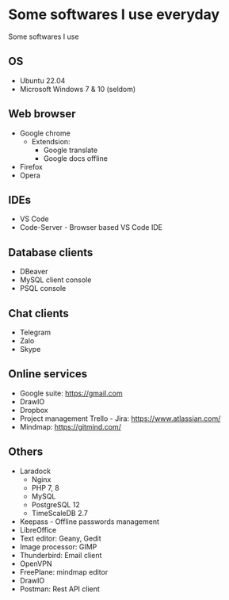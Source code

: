 # Some softwares I use everyday


Some softwares I use

## OS
- Ubuntu 22.04
- Microsoft Windows 7 & 10 (seldom)

## Web browser
- Google chrome
    - Extendsion:
        - Google translate
        - Google docs offline
- Firefox
- Opera

## IDEs
- VS Code
- Code-Server - Browser based VS Code IDE

## Database clients
- DBeaver
- MySQL client console
- PSQL console

## Chat clients
- Telegram
- Zalo
- Skype

## Online services
- Google suite: https://gmail.com
- DrawIO
- Dropbox
- Project management Trello - Jira: https://www.atlassian.com/
- Mindmap: https://gitmind.com/

## Others
- Laradock
    - Nginx
    - PHP 7, 8
    - MySQL
    - PostgreSQL 12
    - TimeScaleDB 2.7
- Keepass - Offline passwords management
- LibreOffice
- Text editor: Geany, Gedit
- Image processor: GIMP
- Thunderbird: Email client
- OpenVPN
- FreePlane: mindmap editor
- DrawIO
- Postman: Rest API client
